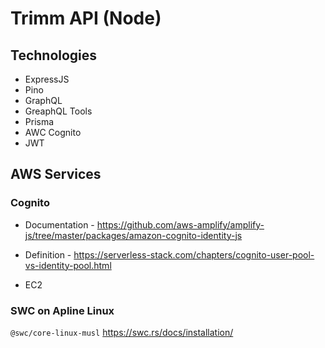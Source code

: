 # Trimm API (Node)

## Technologies

- ExpressJS
- Pino
- GraphQL
- GreaphQL Tools
- Prisma
- AWC Cognito
- JWT

## AWS Services

### Cognito

- Documentation - https://github.com/aws-amplify/amplify-js/tree/master/packages/amazon-cognito-identity-js
- Definition - https://serverless-stack.com/chapters/cognito-user-pool-vs-identity-pool.html

- EC2

### SWC on Apline Linux

`@swc/core-linux-musl`
https://swc.rs/docs/installation/
